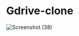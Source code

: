 # Gdrive-clone

![Screenshot (38)](https://github.com/darshan1301/Gdrive-clone/assets/112978158/d9da1557-177b-4fc6-822a-0bfe248abe54)


